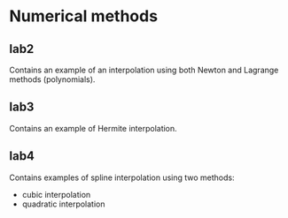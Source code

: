 # Numerical methods

## lab2
Contains an example of an interpolation using both Newton and Lagrange methods (polynomials).

## lab3
Contains an example of Hermite interpolation.

## lab4
Contains examples of spline interpolation using two methods:
- cubic interpolation
- quadratic interpolation
